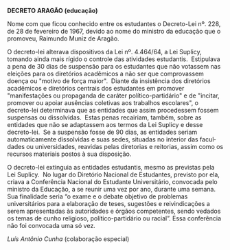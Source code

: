 **DECRETO ARAGÃO (educação)**

Nome com que ficou conhecido entre os estudantes o Decreto-Lei nº. 228,
de 28 de fevereiro de 1967, devido ao nome do ministro da educação que o
promoveu, Raimundo Muniz de Aragão.

O decreto-lei alterava dispositivos da Lei nº. 4.464/64, a Lei Suplicy,
tomando ainda mais rígido o controle das atividades estudan­tis. 
Estipulava a pena de 30 dias de suspensão para os estudantes que não
votassem nas elei­ções para os diretórios acadêmicos a não ser que
comprovassem doença ou "motivo de for­ça maior".  Diante da insistência
dos diretórios acadêmicos e diretórios centrais dos estudantes em
promover "manifestações ou propaganda de caráter político-partidário" e
de "incitar, promover ou apoiar ausências coletivas aos tra­balhos
escolares", o decreto-lei determinava que as entidades que assim
procedessem fos­sem suspensas ou dissolvidas.  Estas penas re­cairiam,
também, sobre as entidades que não se adaptassem aos termos da Lei
Suplicy e des­se decreto-lei.  Se a suspensão fosse de 90 dias, as
entidades seriam automaticamente dissolvi­das e suas sedes, situadas no
interior das facul­dades ou universidades, reavidas pelas direto­rias e
reitorias, assim como os recursos mate­riais postos à sua disposição.

O decreto-lei extinguia as entidades estu­dantis, mesmo as previstas
pela Lei Suplicy.  No lugar do Diretório Nacional de Estudantes,
previsto por ela, criava a Conferência Nacional do Estudante
Universitário, convocada pelo ministro da Educação, a se reunir uma vez
por ano, durante uma semana. Sua finalidade seria “o exame e o debate
objetivo de problemas universitários para a elaboração de teses,
su­gestões e reivindicações a serem apresentadas às autoridades e órgãos
competentes, sendo vedados os temas de cunho religioso,
político-­partidário ou racial”. Essa conferência não foi convocada uma
só vez.

*Luís Antônio Cunha* (colaboração especial)

